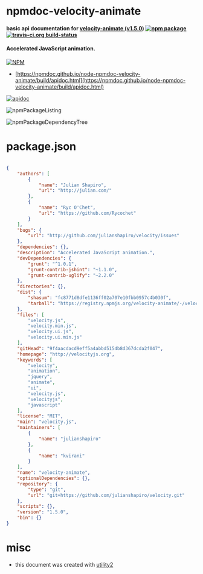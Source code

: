 # npmdoc-velocity-animate

#### basic api documentation for  [velocity-animate (v1.5.0)](http://velocityjs.org)  [![npm package](https://img.shields.io/npm/v/npmdoc-velocity-animate.svg?style=flat-square)](https://www.npmjs.org/package/npmdoc-velocity-animate) [![travis-ci.org build-status](https://api.travis-ci.org/npmdoc/node-npmdoc-velocity-animate.svg)](https://travis-ci.org/npmdoc/node-npmdoc-velocity-animate)

#### Accelerated JavaScript animation.

[![NPM](https://nodei.co/npm/velocity-animate.png?downloads=true&downloadRank=true&stars=true)](https://www.npmjs.com/package/velocity-animate)

- [https://npmdoc.github.io/node-npmdoc-velocity-animate/build/apidoc.html](https://npmdoc.github.io/node-npmdoc-velocity-animate/build/apidoc.html)

[![apidoc](https://npmdoc.github.io/node-npmdoc-velocity-animate/build/screenCapture.buildCi.browser.%252Ftmp%252Fbuild%252Fapidoc.html.png)](https://npmdoc.github.io/node-npmdoc-velocity-animate/build/apidoc.html)

![npmPackageListing](https://npmdoc.github.io/node-npmdoc-velocity-animate/build/screenCapture.npmPackageListing.svg)

![npmPackageDependencyTree](https://npmdoc.github.io/node-npmdoc-velocity-animate/build/screenCapture.npmPackageDependencyTree.svg)



# package.json

```json

{
    "authors": [
        {
            "name": "Julian Shapiro",
            "url": "http://julian.com/"
        },
        {
            "name": "Ryc O'Chet",
            "url": "https://github.com/Rycochet"
        }
    ],
    "bugs": {
        "url": "http://github.com/julianshapiro/velocity/issues"
    },
    "dependencies": {},
    "description": "Accelerated JavaScript animation.",
    "devDependencies": {
        "grunt": "^1.0.1",
        "grunt-contrib-jshint": "~1.1.0",
        "grunt-contrib-uglify": "~2.2.0"
    },
    "directories": {},
    "dist": {
        "shasum": "fc8771d8dfe1136ff02a707e10fbb0957c4b030f",
        "tarball": "https://registry.npmjs.org/velocity-animate/-/velocity-animate-1.5.0.tgz"
    },
    "files": [
        "velocity.js",
        "velocity.min.js",
        "velocity.ui.js",
        "velocity.ui.min.js"
    ],
    "gitHead": "9f4aacdacd9eff5a4abbd5154b8d367dcda2f047",
    "homepage": "http://velocityjs.org",
    "keywords": [
        "velocity",
        "animation",
        "jquery",
        "animate",
        "ui",
        "velocity.js",
        "velocityjs",
        "javascript"
    ],
    "license": "MIT",
    "main": "velocity.js",
    "maintainers": [
        {
            "name": "julianshapiro"
        },
        {
            "name": "kvirani"
        }
    ],
    "name": "velocity-animate",
    "optionalDependencies": {},
    "repository": {
        "type": "git",
        "url": "git+https://github.com/julianshapiro/velocity.git"
    },
    "scripts": {},
    "version": "1.5.0",
    "bin": {}
}
```



# misc
- this document was created with [utility2](https://github.com/kaizhu256/node-utility2)

